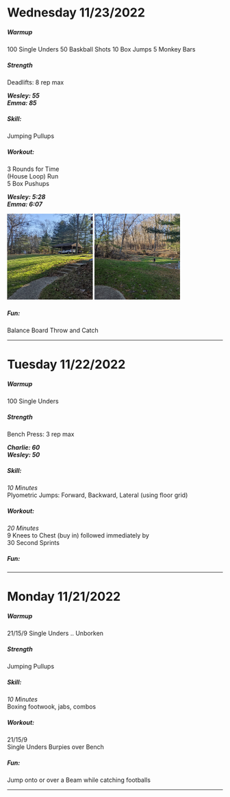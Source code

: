 # Wednesday 11/23/2022
##### Warmup
100 Single Unders
50 Baskball Shots
10 Box Jumps
5 Monkey Bars

##### Strength
Deadlifts: 8 rep max

***Wesley: 55***<br>
***Emma: 85***

##### Skill:
Jumping Pullups

##### Workout:
3 Rounds for Time<br>
(House Loop) Run<br>
5 Box Pushups

***Wesley: 5:28***<br>
***Emma: 6:07***

<img src="img/PXL_20221123_200206086.jpg" width="200" height="200" /> <img src="img/PXL_20221123_200143390.jpg" width="200" height="200" />

##### Fun:
Balance Board Throw and Catch

---
# Tuesday 11/22/2022
##### Warmup
100 Single Unders

##### Strength
Bench Press: 3 rep max

***Charlie: 60***<br>
***Wesley: 50***

##### Skill:
_10 Minutes_<br>
Plyometric Jumps: Forward, Backward, Lateral (using floor grid)

##### Workout:
_20 Minutes_<br>
9 Knees to Chest (buy in) followed immediately by<br> 30 Second Sprints


##### Fun:

---

# Monday 11/21/2022
##### Warmup
21/15/9 Single Unders .. Unborken 

##### Strength
Jumping Pullups

##### Skill:
_10 Minutes_<br>
Boxing footwook, jabs, combos

##### Workout:
21/15/9<br>
Single Unders
Burpies over Bench

##### Fun:
Jump onto or over a Beam while catching footballs

---


